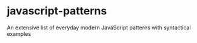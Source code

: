 # javascript-patterns
An extensive list of everyday modern JavaScript patterns with syntactical examples 
